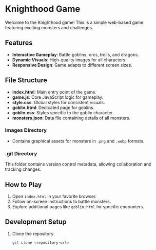 # Knighthood Game

Welcome to the Knighthood game! This is a simple web-based game featuring exciting monsters and challenges.

## Features
- **Interactive Gameplay**: Battle goblins, orcs, trolls, and dragons.
- **Dynamic Visuals**: High-quality images for all characters.
- **Responsive Design**: Game adapts to different screen sizes.

## File Structure
- **index.html**: Main entry point of the game.
- **game.js**: Core JavaScript logic for gameplay.
- **style.css**: Global styles for consistent visuals.
- **goblin.html**: Dedicated page for goblins.
- **goblin.css**: Styles specific to the goblin character.
- **monsters.json**: Data file containing details of all monsters.

### Images Directory
- Contains graphical assets for monsters in `.png` and `.webp` formats.

### .git Directory
This folder contains version control metadata, allowing collaboration and tracking changes.

## How to Play
1. Open `index.html` in your favorite browser.
2. Follow on-screen instructions to battle monsters.
3. Explore additional pages like `goblin.html` for specific encounters.

## Development Setup
1. Clone the repository:
   ```bash
   git clone <repository-url>
